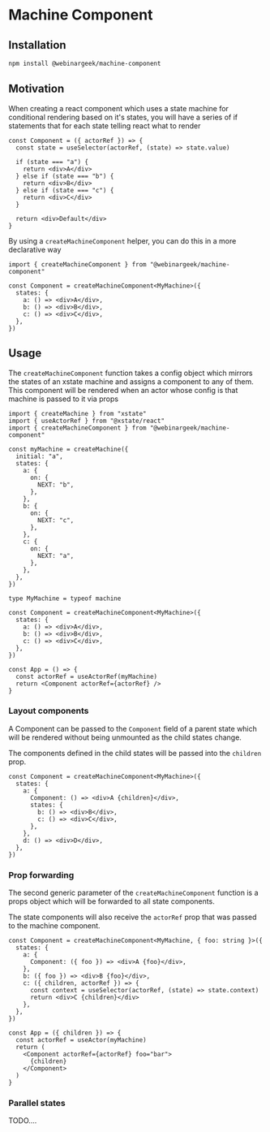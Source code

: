 # Machine Component

## Installation

```bash
npm install @webinargeek/machine-component
```

## Motivation

When creating a react component which uses a state machine for conditional rendering based on it's states, you will have a series of if statements that for each state telling react what to render

```tsx
const Component = ({ actorRef }) => {
  const state = useSelector(actorRef, (state) => state.value)

  if (state === "a") {
    return <div>A</div>
  } else if (state === "b") {
    return <div>B</div>
  } else if (state === "c") {
    return <div>C</div>
  }

  return <div>Default</div>
}
```

By using a `createMachineComponent` helper, you can do this in a more declarative way

```tsx
import { createMachineComponent } from "@webinargeek/machine-component"

const Component = createMachineComponent<MyMachine>({
  states: {
    a: () => <div>A</div>,
    b: () => <div>B</div>,
    c: () => <div>C</div>,
  },
})
```

## Usage

The `createMachineComponent` function takes a config object which mirrors the states of an xstate machine and assigns a component to any of them. This component will be rendered when an actor whose config is that machine is passed to it via props

```tsx
import { createMachine } from "xstate"
import { useActorRef } from "@xstate/react"
import { createMachineComponent } from "@webinargeek/machine-component"

const myMachine = createMachine({
  initial: "a",
  states: {
    a: {
      on: {
        NEXT: "b",
      },
    },
    b: {
      on: {
        NEXT: "c",
      },
    },
    c: {
      on: {
        NEXT: "a",
      },
    },
  },
})

type MyMachine = typeof machine

const Component = createMachineComponent<MyMachine>({
  states: {
    a: () => <div>A</div>,
    b: () => <div>B</div>,
    c: () => <div>C</div>,
  },
})

const App = () => {
  const actorRef = useActorRef(myMachine)
  return <Component actorRef={actorRef} />
}
```

### Layout components

A Component can be passed to the `Component` field of a parent state which will be rendered without being unmounted as the child states change.

The components defined in the child states will be passed into the `children` prop.

```tsx
const Component = createMachineComponent<MyMachine>({
  states: {
    a: {
      Component: () => <div>A {children}</div>,
      states: {
        b: () => <div>B</div>,
        c: () => <div>C</div>,
      },
    },
    d: () => <div>D</div>,
  },
})
```

### Prop forwarding

The second generic parameter of the `createMachineComponent` function is a props object which will be forwarded to all state components.

The state components will also receive the `actorRef` prop that was passed to the machine component.

```tsx
const Component = createMachineComponent<MyMachine, { foo: string }>({
  states: {
    a: {
      Component: ({ foo }) => <div>A {foo}</div>,
    },
    b: ({ foo }) => <div>B {foo}</div>,
    c: ({ children, actorRef }) => {
      const context = useSelector(actorRef, (state) => state.context)
      return <div>C {children}</div>
    },
  },
})

const App = ({ children }) => {
  const actorRef = useActor(myMachine)
  return (
    <Component actorRef={actorRef} foo="bar">
      {children}
    </Component>
  )
}
```

### Parallel states

TODO....

